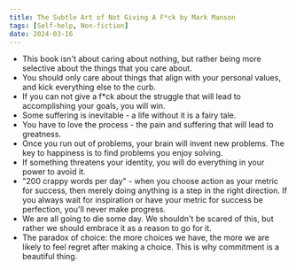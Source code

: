 ```yaml
---
title: The Subtle Art of Not Giving A F*ck by Mark Manson
tags: [Self-help, Non-fiction]
date: 2024-03-16
---
```


- This book isn't about caring about nothing, but rather being more selective about the things that you care about.
- You should only care about things that align with your personal values, and kick everything else to the curb.
- If you can not give a f\*ck about the struggle that will lead to accomplishing your goals, you will win.
- Some suffering is inevitable - a life without it is a fairy tale.
- You have to love the process - the pain and suffering that will lead to greatness.
- Once you run out of problems, your brain will invent new problems. The key to happiness is to find problems you enjoy solving.
- If something threatens your identity, you will do everything in your power to avoid it.
- "200 crappy words per day" - when you choose action as your metric for success, then merely doing anything is a step in the right direction. If you always wait for inspiration or have your metric for success be perfection, you'll never make progress.
- We are all going to die some day. We shouldn't be scared of this, but rather we should embrace it as a reason to go for it.
- The paradox of choice: the more choices we have, the more we are likely to feel regret after making a choice. This is why commitment is a beautiful thing.

